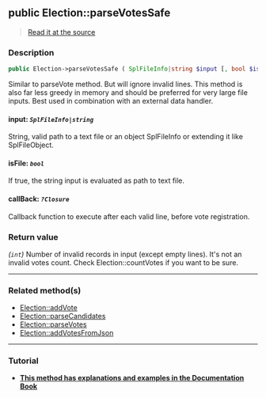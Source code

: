 ## public Election::parseVotesSafe

> [Read it at the source](https://github.com/julien-boudry/Condorcet/blob/master/src/ElectionProcess/VotesProcess.php#L455)

### Description    

```php
public Election->parseVotesSafe ( SplFileInfo|string $input [, bool $isFile = false , ?Closure $callBack = null] ): int
```

Similar to parseVote method. But will ignore invalid lines. This method is also far less greedy in memory and should be preferred for very large file inputs. Best used in combination with an external data handler.
    

#### **input:** *`SplFileInfo|string`*   
String, valid path to a text file or an object SplFileInfo or extending it like SplFileObject.    


#### **isFile:** *`bool`*   
If true, the string input is evaluated as path to text file.    


#### **callBack:** *`?Closure`*   
Callback function to execute after each valid line, before vote registration.    


### Return value   

*(`int`)* Number of invalid records in input (except empty lines). It's not an invalid votes count. Check Election::countVotes if you want to be sure.


---------------------------------------

### Related method(s)      

* [Election::addVote](/Docs/ApiReferences/Election%20Class/public%20Election--addVote.md)    
* [Election::parseCandidates](/Docs/ApiReferences/Election%20Class/public%20Election--parseCandidates.md)    
* [Election::parseVotes](/Docs/ApiReferences/Election%20Class/public%20Election--parseVotes.md)    
* [Election::addVotesFromJson](/Docs/ApiReferences/Election%20Class/public%20Election--addVotesFromJson.md)    

---------------------------------------

### Tutorial

* **[This method has explanations and examples in the Documentation Book](https://www.condorcet.io/3.AsPhpLibrary/5.Votes/1.AddVotes)**    
